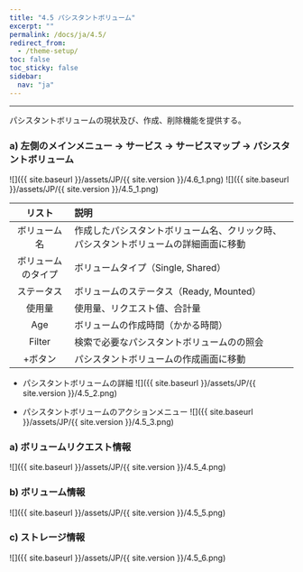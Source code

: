 ```yaml
---
title: "4.5 パシスタントボリューム"
excerpt: ""
permalink: /docs/ja/4.5/
redirect_from:
  - /theme-setup/
toc: false
toc_sticky: false
sidebar:
  nav: "ja"
---
```


---
パシスタントボリュームの現状及び、作成、削除機能を提供する。

### a\) 左側のメインメニュー → サービス → サービスマップ → パシスタントボリューム
![]({{ site.baseurl }}/assets/JP/{{ site.version }}/4.6_1.png)
![]({{ site.baseurl }}/assets/JP/{{ site.version }}/4.5_1.png)

| **リスト** | **説明**                                    |
| :---: | :--- |
| ボリューム名  | 作成したパシスタントボリューム名、クリック時、パシスタントボリュームの詳細画面に移動 |
| ボリュームのタイプ  | ボリュームタイプ（Single, Shared）                     |
| ステータス   | ボリュームのステータス（Ready, Mounted）                    |
| 使用量  | 使用量、リクエスト値、合計量                              |
|  Age   | ボリュームの作成時間（かかる時間）                               |
| Filter | 検索で必要なパシスタントボリュームのの照会                    |
|  +ボタン | パシスタントボリュームの作成画面に移動 |

* パシスタントボリュームの詳細
![]({{ site.baseurl }}/assets/JP/{{ site.version }}/4.5_2.png)

* パシスタントボリュームのアクションメニュー
![]({{ site.baseurl }}/assets/JP/{{ site.version }}/4.5_3.png)

### a\) ボリュームリクエスト情報
![]({{ site.baseurl }}/assets/JP/{{ site.version }}/4.5_4.png)

### b\) ボリューム情報
![]({{ site.baseurl }}/assets/JP/{{ site.version }}/4.5_5.png)

### c\) ストレージ情報
![]({{ site.baseurl }}/assets/JP/{{ site.version }}/4.5_6.png)
